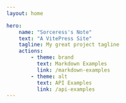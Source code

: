 ```yaml
---
layout: home

hero:
    name: "Sorceress's Note"
    text: "A VitePress Site"
    tagline: My great project tagline
    actions:
        - theme: brand
          text: Markdown Examples
          link: /markdown-examples
        - theme: alt
          text: API Examples
          link: /api-examples
---
```

